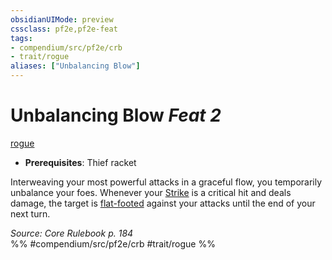```yaml
---
obsidianUIMode: preview
cssclass: pf2e,pf2e-feat
tags:
- compendium/src/pf2e/crb
- trait/rogue
aliases: ["Unbalancing Blow"]
---
```

# Unbalancing Blow  *Feat 2*  
[rogue](rules/traits/rogue.md "Rogue Class Trait")  

- **Prerequisites**: Thief racket

Interweaving your most powerful attacks in a graceful flow, you temporarily unbalance your foes. Whenever your [Strike](rules/actions/strike.md) is a critical hit and deals damage, the target is [flat-footed](rules/conditions.md#Flat-footed) against your attacks until the end of your next turn.

*Source: Core Rulebook p. 184*  
%% #compendium/src/pf2e/crb #trait/rogue %%